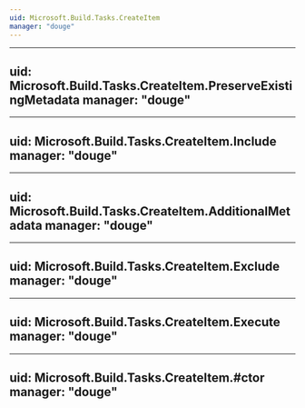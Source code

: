 ```yaml
---
uid: Microsoft.Build.Tasks.CreateItem
manager: "douge"
---
```


---
uid: Microsoft.Build.Tasks.CreateItem.PreserveExistingMetadata
manager: "douge"
---

---
uid: Microsoft.Build.Tasks.CreateItem.Include
manager: "douge"
---

---
uid: Microsoft.Build.Tasks.CreateItem.AdditionalMetadata
manager: "douge"
---

---
uid: Microsoft.Build.Tasks.CreateItem.Exclude
manager: "douge"
---

---
uid: Microsoft.Build.Tasks.CreateItem.Execute
manager: "douge"
---

---
uid: Microsoft.Build.Tasks.CreateItem.#ctor
manager: "douge"
---
